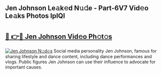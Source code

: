 ## Jen Johnson Le𝚊k𝚎d N𝚞𝚍e - Part-6V7 Vid𝚎o Le𝚊ks Photos lpIQl

# <h2><a href="http://fbcp5b7.evod.top/?m=Jen+Johnson">🔗 👉🔴 Jen Johnson Vid𝚎o Ph𝚘t𝚘s</a></h2>

[![Jen Johnson N𝚞d𝚎s](https://i.imgur.com/8V9OHl7.gif)](http://fbcp5b7.evod.top/?m=Jen+Johnson)
Social media personality Jen Johnson, famous for sharing lifestyle and dance content, including dance performances and vlogs. Public figures Jen Johnson can use their influence to advocate for important causes. 
